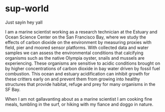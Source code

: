 # sup-world
Just sayin hey yall


I am a marine scientist working as a research technician at the Estuary and Ocean Science Center on the San Francisco Bay, where we study the effects of carbon dioxide on the environment by measuring proxies with field, pier and moored sensor platforms. With collected data and water samples we can assess the environmental conditions that calcifying organisms such as the native Olympia oyster, snails and mussels are experiencing. These organisms are sensitive to acidic conditions brought on by higher concentrations of carbon dioxide in bay water driven by fossil fuel combustion. This ocean and estuary acidification can inhibit growth for these critters early on and prevent them from growing into healthy structures that provide habitat, refuge and prey for many organisms in the SF Bay.

When I am not gallavanting about as a marine scientist I am cooking fine meals, tumbling in the surf, or hiking with my fiance and doggo in nature. 



